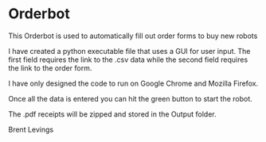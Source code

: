 # Orderbot
This Orderbot is used to automatically fill out order forms to buy new robots

I have created a python executable file that uses a GUI for user input. The first field requires the link to the .csv data while the second field requires the link to the order form.

I have only designed the code to run on Google Chrome and Mozilla Firefox.

Once all the data is entered you can hit the green button to start the robot.

The .pdf receipts will be zipped and stored in the Output folder.

Brent Levings
